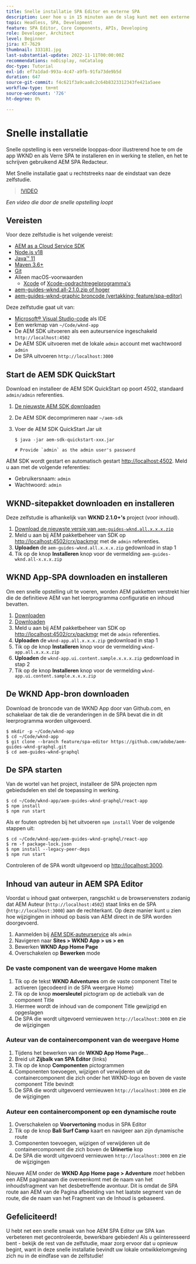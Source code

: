 ```yaml
---
title: Snelle installatie SPA Editor en externe SPA
description: Leer hoe u in 15 minuten aan de slag kunt met een externe SPA en AEM SPA Editor!
topic: Headless, SPA, Development
feature: SPA Editor, Core Components, APIs, Developing
role: Developer, Architect
level: Beginner
jira: KT-7629
thumbnail: 333181.jpg
last-substantial-update: 2022-11-11T00:00:00Z
recommendations: noDisplay, noCatalog
doc-type: Tutorial
exl-id: ef7a1dad-993a-4c47-a9fb-91fa73de9b5d
duration: 647
source-git-commit: f4c621f3a9caa8c2c64b8323312343fe421a5aee
workflow-type: tm+mt
source-wordcount: '726'
ht-degree: 0%

---
```


# Snelle installatie

Snelle opstelling is een versnelde looppas-door illustrerend hoe te om de app WKND en als Verre SPA te installeren en in werking te stellen, en het te schrijven gebruikend AEM SPA Redacteur.

Met Snelle installatie gaat u rechtstreeks naar de eindstaat van deze zelfstudie.

>[!VIDEO](https://video.tv.adobe.com/v/333181?quality=12&learn=on)

_Een video die door de snelle opstelling loopt_

## Vereisten

Voor deze zelfstudie is het volgende vereist:

+ [AEM as a Cloud Service SDK](https://experienceleague.adobe.com/docs/experience-manager-learn/cloud-service/local-development-environment-set-up/aem-runtime.html?lang=en)
+ [Node.js v18](https://nodejs.org/en/)
+ [Java™ 11](https://downloads.experiencecloud.adobe.com/content/software-distribution/en/general.html)
+ [Maven 3.6+](https://maven.apache.org/)
+ [Git](https://git-scm.com/downloads)
+ Alleen macOS-voorwaarden
   + [Xcode](https://developer.apple.com/xcode/) of [Xcode-opdrachtregelprogramma&#39;s](https://developer.apple.com/xcode/resources/)
+ [aem-guides-wknd.all-2.1.0.zip of hoger](https://github.com/adobe/aem-guides-wknd/releases)
+ [aem-guides-wknd-graphic broncode (vertakking: feature/spa-editor)](https://github.com/adobe/aem-guides-wknd-graphql/tree/feature/spa-editor)


Deze zelfstudie gaat uit van:

+ [Microsoft® Visual Studio-code](https://visualstudio.microsoft.com/) als IDE
+ Een werkmap van `~/Code/wknd-app`
+ De AEM SDK uitvoeren als een auteurservice ingeschakeld `http://localhost:4502`
+ De AEM SDK uitvoeren met de lokale `admin` account met wachtwoord `admin`
+ De SPA uitvoeren `http://localhost:3000`

## Start de AEM SDK QuickStart

Download en installeer de AEM SDK QuickStart op poort 4502, standaard `admin/admin` referenties.

1. [De nieuwste AEM SDK downloaden](https://experience.adobe.com/#/downloads/content/software-distribution/en/aemcloud.html?fulltext=AEM*+SDK*&amp;orderby=%40jcr%3Acontent%2Fjcr%3AlastModified&amp;orderby.sort=desc&amp;layout=list&amp;p.offset=0&amp;p.limit=1)
1. De AEM SDK decomprimeren naar `~/aem-sdk`
1. Voer de AEM SDK QuickStart Jar uit

   ```
   $ java -jar aem-sdk-quickstart-xxx.jar
   
   # Provide `admin` as the admin user's password
   ```

AEM SDK wordt gestart en automatisch gestart [http://localhost:4502](http://localhost:4502). Meld u aan met de volgende referenties:

+ Gebruikersnaam: `admin`
+ Wachtwoord: `admin`

## WKND-sitepakket downloaden en installeren

Deze zelfstudie is afhankelijk van __WKND 2.1.0+&#39;s__ project (voor inhoud).

1. [Download de nieuwste versie van `aem-guides-wknd.all.x.x.x.zip`](https://github.com/adobe/aem-guides-wknd/releases)
1. Meld u aan bij AEM pakketbeheer van SDK op [http://localhost:4502/crx/packmgr](http://localhost:4502/crx/packmgr) met de `admin` referenties.
1. __Uploaden__ de `aem-guides-wknd.all.x.x.x.zip` gedownload in stap 1
1. Tik op de knop __Installeren__ knop voor de vermelding `aem-guides-wknd.all-x.x.x.zip`

## WKND App-SPA downloaden en installeren

Om een snelle opstelling uit te voeren, worden AEM pakketten verstrekt hier die de definitieve AEM van het leerprogramma configuratie en inhoud bevatten.

1. [Downloaden ](./assets/quick-setup/wknd-app.all-1.0.0-SNAPSHOT.zip)
1. [Downloaden ](./assets/quick-setup/wknd-app.ui.content.sample-1.0.1.zip)
1. Meld u aan bij AEM pakketbeheer van SDK op [http://localhost:4502/crx/packmgr](http://localhost:4502/crx/packmgr) met de `admin` referenties.
1. __Uploaden__ de `wknd-app.all.x.x.x.zip` gedownload in stap 1
1. Tik op de knop __Installeren__ knop voor de vermelding `wknd-app.all.x.x.x.zip`
1. __Uploaden__ de `wknd-app.ui.content.sample.x.x.x.zip` gedownload in stap 2
1. Tik op de knop __Installeren__ knop voor de vermelding `wknd-app.ui.content.sample.x.x.x.zip`

## De WKND App-bron downloaden

Download de broncode van de WKND App door van Github.com, en schakelaar de tak die de veranderingen in de SPA bevat die in dit leerprogramma worden uitgevoerd.

```
$ mkdir -p ~/Code/wknd-app
$ cd ~/Code/wknd-app
$ git clone --branch feature/spa-editor https://github.com/adobe/aem-guides-wknd-graphql.git
$ cd aem-guides-wknd-graphql
```

## De SPA starten

Van de wortel van het project, installeer de SPA projecten npm gebiedsdelen en stel de toepassing in werking.

```
$ cd ~/Code/wknd-app/aem-guides-wknd-graphql/react-app
$ npm install
$ npm run start
```

Als er fouten optreden bij het uitvoeren `npm install` Voer de volgende stappen uit:

```
$ cd ~/Code/wknd-app/aem-guides-wknd-graphql/react-app
$ rm -f package-lock.json
$ npm install --legacy-peer-deps
$ npm run start
```

Controleren of de SPA wordt uitgevoerd op [http://localhost:3000](http://localhost:3000).

## Inhoud van auteur in AEM SPA Editor

Voordat u inhoud gaat ontwerpen, rangschikt u de browservensters zodanig dat AEM Auteur (`http://localhost:4502`) staat links en de SPA (`http://localhost:3000`) aan de rechterkant. Op deze manier kunt u zien hoe wijzigingen in inhoud op basis van AEM direct in de SPA worden doorgevoerd.

1. Aanmelden bij [AEM SDK-auteurservice](http://localhost:4502) als `admin`
1. Navigeren naar __Sites > WKND App > us > en__
1. Bewerken __WKND App Home Page__
1. Overschakelen op __Bewerken__ mode

### De vaste component van de weergave Home maken

1. Tik op de tekst __WKND Adventures__ om de vaste component Titel te activeren (gecodeerd in de SPA weergave Home)
1. Tik op de knop __moersleutel__ pictogram op de actiebalk van de component Title
1. Hiermee wordt de inhoud van de component Title gewijzigd en opgeslagen
1. De SPA die wordt uitgevoerd vernieuwen `http://localhost:3000` en zie de wijzigingen

### Auteur van de containercomponent van de weergave Home

1. Tijdens het bewerken van de __WKND App Home Page__...
1. Breid uit __Zijbalk van SPA Editor__ (links)
1. Tik op de knop __Componenten__ pictogrammen
1. Componenten toevoegen, wijzigen of verwijderen uit de containercomponent die zich onder het WKND-logo en boven de vaste component Title bevindt
1. De SPA die wordt uitgevoerd vernieuwen `http://localhost:3000` en zie de wijzigingen

### Auteur een containercomponent op een dynamische route

1. Overschakelen op __Voorvertoning__ modus in SPA Editor
1. Tik op de knop __Bali Surf Camp__ kaart en navigeer aan zijn dynamische route
1. Componenten toevoegen, wijzigen of verwijderen uit de containercomponent die zich boven de __Urinertie__ kop
1. De SPA die wordt uitgevoerd vernieuwen `http://localhost:3000` en zie de wijzigingen

Nieuwe AEM onder de __WKND App Home page > Adventure__ _moet_ hebben een AEM paginanaam die overeenkomt met de naam van het inhoudsfragment van het desbetreffende avontuur. Dit is omdat de SPA route aan AEM van de Pagina afbeelding van het laatste segment van de route, die de naam van het Fragment van de Inhoud is gebaseerd.

## Gefeliciteerd!

U hebt net een snelle smaak van hoe AEM SPA Editor uw SPA kan verbeteren met gecontroleerde, bewerkbare gebieden! Als u geïnteresseerd bent - bekijk de rest van de zelfstudie, maar zorg ervoor dat u opnieuw begint, want in deze snelle installatie bevindt uw lokale ontwikkelomgeving zich nu in de eindfase van de zelfstudie!
